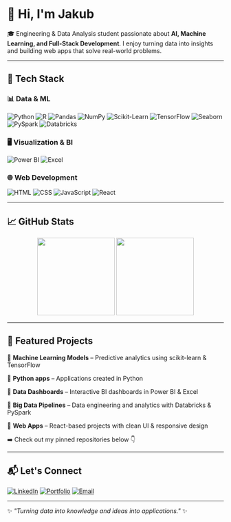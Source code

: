# 👋 Hi, I'm Jakub

🎓 Engineering & Data Analysis student passionate about **AI, Machine Learning, and Full-Stack Development**. I enjoy turning data into insights and building web apps that solve real-world problems.

---

## 🚀 Tech Stack

### 📊 Data & ML

![Python](https://img.shields.io/badge/Python-3776AB?style=for-the-badge\&logo=python\&logoColor=white)
![R](https://img.shields.io/badge/R-276DC3?style=for-the-badge\&logo=r\&logoColor=white)
![Pandas](https://img.shields.io/badge/Pandas-150458?style=for-the-badge\&logo=pandas\&logoColor=white)
![NumPy](https://img.shields.io/badge/NumPy-013243?style=for-the-badge\&logo=numpy\&logoColor=white)
![Scikit-Learn](https://img.shields.io/badge/Scikit--Learn-F7931E?style=for-the-badge\&logo=scikit-learn\&logoColor=white)
![TensorFlow](https://img.shields.io/badge/TensorFlow-FF6F00?style=for-the-badge\&logo=tensorflow\&logoColor=white)
![Seaborn](https://img.shields.io/badge/Seaborn-0099CC?style=for-the-badge\&logoColor=white)
![PySpark](https://img.shields.io/badge/PySpark-E25A1C?style=for-the-badge\&logo=apachespark\&logoColor=white)
![Databricks](https://img.shields.io/badge/Databricks-FF3621?style=for-the-badge\&logo=databricks\&logoColor=white)

### 🖥️ Visualization & BI

![Power BI](https://img.shields.io/badge/PowerBI-F2C811?style=for-the-badge\&logo=power-bi\&logoColor=black)
![Excel](https://img.shields.io/badge/Microsoft%20Excel-217346?style=for-the-badge\&logo=microsoft-excel\&logoColor=white)

### 🌐 Web Development

![HTML](https://img.shields.io/badge/HTML5-E34F26?style=for-the-badge\&logo=html5\&logoColor=white)
![CSS](https://img.shields.io/badge/CSS3-1572B6?style=for-the-badge\&logo=css3\&logoColor=white)
![JavaScript](https://img.shields.io/badge/JavaScript-F7DF1E?style=for-the-badge\&logo=javascript\&logoColor=black)
![React](https://img.shields.io/badge/React-20232A?style=for-the-badge\&logo=react\&logoColor=61DAFB)

---

## 📈 GitHub Stats

<p align="center">
  <img src="https://github-readme-stats.vercel.app/api?username=jakub-milasz&show_icons=true&theme=radical" height="180"/>
  <img src="https://github-readme-stats.vercel.app/api/top-langs/?username=jakub-milasz&layout=compact&theme=radical" height="180"/>
</p>

---

## 🌟 Featured Projects

🔹 **Machine Learning Models** – Predictive analytics using scikit-learn & TensorFlow

🔹 **Python apps** – Applications created in Python

🔹 **Data Dashboards** – Interactive BI dashboards in Power BI & Excel

🔹 **Big Data Pipelines** – Data engineering and analytics with Databricks & PySpark

🔹 **Web Apps** – React-based projects with clean UI & responsive design

➡️ Check out my pinned repositories below 👇

---

## 📬 Let's Connect

[![LinkedIn](https://img.shields.io/badge/LinkedIn-0A66C2?style=for-the-badge\&logo=linkedin\&logoColor=white)](https://www.linkedin.com/in/jakub-milasz-2a14b3330)
[![Portfolio](https://img.shields.io/badge/Portfolio-FF5722?style=for-the-badge\&logo=firefox\&logoColor=white)](https://jakubmilasz.netlify.app/)
[![Email](https://img.shields.io/badge/Email-D14836?style=for-the-badge\&logo=gmail\&logoColor=white)](mailto:jakubmilasz@gmail.com)

---

✨ *"Turning data into knowledge and ideas into applications."* ✨
